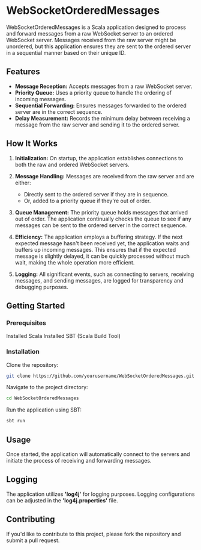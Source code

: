 # WebSocketOrderedMessages
WebSocketOrderedMessages is a Scala application designed to process and forward messages from a raw WebSocket server to an ordered WebSocket server. Messages received from the raw server might be unordered, but this application ensures they are sent to the ordered server in a sequential manner based on their unique ID.

## Features
* **Message Reception:** Accepts messages from a raw WebSocket server.
* **Priority Queue:** Uses a priority queue to handle the ordering of incoming messages.
* **Sequential Forwarding:** Ensures messages forwarded to the ordered server are in the correct sequence.
* **Delay Measurement:** Records the minimum delay between receiving a message from the raw server and sending it to the ordered server.
## How It Works
1. **Initialization:** On startup, the application establishes connections to both the raw and ordered WebSocket servers.

2. **Message Handling:** Messages are received from the raw server and are either:
   * Directly sent to the ordered server if they are in sequence.
   * Or, added to a priority queue if they're out of order.

3. **Queue Management:** The priority queue holds messages that arrived out of order. The application continually checks the queue to see if any messages can be sent to the ordered server in the correct sequence.

4. **Efficiency:** The application employs a buffering strategy. If the next expected message hasn't been received yet, the application waits and buffers up incoming messages. This ensures that if the expected message is slightly delayed, it can be quickly processed without much wait, making the whole operation more efficient.

5. **Logging:** All significant events, such as connecting to servers, receiving messages, and sending messages, are logged for transparency and debugging purposes.

## Getting Started
### Prerequisites
Installed Scala
Installed SBT (Scala Build Tool)
### Installation
Clone the repository:

```bash 
git clone https://github.com/yourusername/WebSocketOrderedMessages.git
```

Navigate to the project directory:

```bash 
cd WebSocketOrderedMessages
```

Run the application using SBT:

```bash 
sbt run
```

## Usage
Once started, the application will automatically connect to the servers and initiate the process of receiving and forwarding messages.

## Logging
The application utilizes **'log4j'** for logging purposes. Logging configurations can be adjusted in the **'log4j.properties'** file.

## Contributing
If you'd like to contribute to this project, please fork the repository and submit a pull request.

